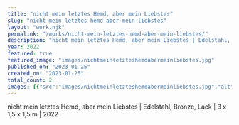 ```yaml
---
title: "nicht mein letztes Hemd, aber mein Liebstes"
slug: "nicht-mein-letztes-hemd-aber-mein-liebstes"
layout: "work.njk"
permalink: "/works/nicht-mein-letztes-hemd-aber-mein-liebstes/"
description: "nicht mein letztes Hemd, aber mein Liebstes | Edelstahl, Bronze, Lack | 3 x 1,5 x 1,5 m | 2022"
year: 2022
featured: true
featured_image: "images/nichtmeinletzteshemdabermeinliebstes.jpg"
published_on: "2023-01-25"
created_on: "2023-01-25"
total_count: 2
images: [{"src":"images/nichtmeinletzteshemdabermeinliebstes.jpg","alt":"nicht mein letztes Hemd, aber mein Liebstes","caption":"Ausstellungsansicht scultura 22, Altes Dampfbad Baden-Baden","order":1},{"src":"images/detail-bronze-hemd.jpg","alt":"nicht mein letztes Hemd, aber mein Liebstes","caption":"Detailansicht Bronze","order":2}]
---
```


nicht mein letztes Hemd, aber mein Liebstes | Edelstahl, Bronze, Lack | 3 x 1,5 x 1,5 m | 2022